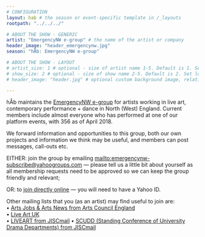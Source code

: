 ```yaml
---
# CONFIGURATION
layout: hab # the season or event-specific template in /_layouts
rootpath: "../../../"

# ABOUT THE SHOW - GENERIC
artist: "EmergencyNW e-group" # the name of the artist or company
header_image: "header_emergencynw.jpg"
season: "hÅb: EmergencyNW e-group"

# ABOUT THE SHOW - LAYOUT
# artist_size: 1 # optional - size of artist name 1-5. Default is 1. Set longer names to lower values
# show_size: 2 # optional - size of show name 2-5. Default is 2. Set longer names to lower values
# header_image: "header.jpg" # optional custom background image, relative to current page

---
```

hÅb maintains the <a href="http://groups.yahoo.com/group/emergencynw" target="_blank">EmergencyNW e-group</a> for artists working in live art, contemporary performance + dance in North (West) England. Current members include almost everyone who has performed at one of our platform events, with 356 as of April 2018.        
           
We forward information and opportunities to this group, both our own projects and information we think may be useful, and members can post messages, call-outs etc.       

EITHER: join the group by emailing <mailto:emergencynw-subscribe@yahoogroups.com> — please tell us a little bit about yourself as all membership requests need to be approved so we can keep the group friendly and relevant;         
          
OR: to <a href="http://groups.yahoo.com/group/emergencynw" target="_blank">join directly online</a> — you will need to have a Yahoo ID.        
           
Other mailing lists that you (as an artist) may find useful to join are:         
• <a href="http://www.artsjobs.org.uk/subscribe" target="_blank">Arts Jobs & Arts News from Arts Council England</a>        
• <a href="http://www.liveartuk.org/pages/sign-up" target="_blank">Live Art UK</a>         
• <a href="http://www.jiscmail.ac.uk/cgi-bin/webadmin?A0=LIVEART" target="_blank">LIVEART from JISCmail</a>
• <a href="http://www.jiscmail.ac.uk/cgi-bin/webadmin?A0=SCUDD" target="_blank">SCUDD (Standing Conference of University Drama Departments) from JISCmail</a>
